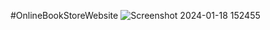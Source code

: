 #OnlineBookStoreWebsite
![Screenshot 2024-01-18 152455](https://github.com/Debarjitmohanty/Online-Book-Store-Website/assets/91021174/dbc883d6-c2ee-4db2-8836-ea8164baec2a)
